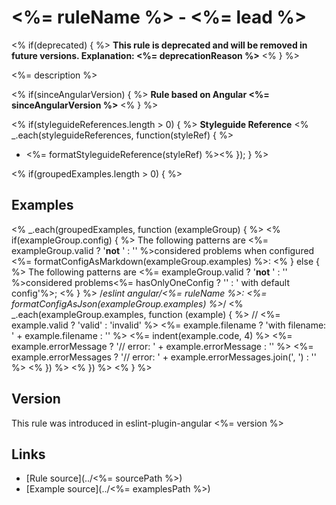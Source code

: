 <!-- WARNING: Generated documentation. Edit docs and examples in the rule and examples file ('<%= sourcePath %>', '<%= examplesPath %>'). -->

# <%= ruleName %> - <%= lead %>

<% if(deprecated) { %>
**This rule is deprecated and will be removed in future versions. Explanation: <%= deprecationReason %>**
<% } %>

<%= description %>

<% if(sinceAngularVersion) { %>
**Rule based on Angular <%= sinceAngularVersion %>**
<% } %>

<% if(styleguideReferences.length > 0) { %>
**Styleguide Reference**
<% _.each(styleguideReferences, function(styleRef) { %>
* <%= formatStyleguideReference(styleRef) %><% }); } %>

<% if(groupedExamples.length > 0) { %>
## Examples

<% _.each(groupedExamples, function (exampleGroup) { %>
<% if(exampleGroup.config) { %>
The following patterns are <%= exampleGroup.valid ? '**not** ' : '' %>considered problems when configured <%= formatConfigAsMarkdown(exampleGroup.examples) %>:
<% } else { %>
The following patterns are <%= exampleGroup.valid ? '**not** ' : '' %>considered problems<%= hasOnlyOneConfig ? '' : ' with default config'%>;
<% } %>
    /*eslint angular/<%= ruleName %>: <%= formatConfigAsJson(exampleGroup.examples) %>*/
    <% _.each(exampleGroup.examples, function (example) { %>
    // <%= example.valid ? 'valid' : 'invalid' %> <%= example.filename ? 'with filename: ' + example.filename : '' %>
    <%= indent(example.code, 4) %> <%= example.errorMessage ? '// error: ' + example.errorMessage : '' %>
    <%= example.errorMessages ? '// error: ' + example.errorMessages.join(', ') : '' %>
<% }) %>
<% }) %>
<% } %>

## Version

This rule was introduced in eslint-plugin-angular <%= version %>

## Links

* [Rule source](../<%= sourcePath %>)
* [Example source](../<%= examplesPath %>)
